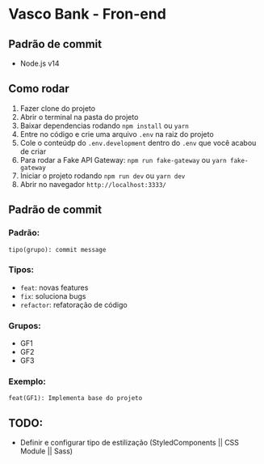 Vasco Bank - Fron-end
=====

Padrão de commit
----------------
*   Node.js v14

Como rodar
----------

1.  Fazer clone do projeto
2.  Abrir o terminal na pasta do projeto
3.  Baixar dependencias rodando `npm install` ou `yarn`
4.  Entre no código e crie uma arquivo `.env` na raiz do projeto
5.  Cole o conteúdp do `.env.development` dentro do `.env` que você acabou de criar
6.  Para rodar a Fake API Gateway: `npm run fake-gateway` ou `yarn fake-gateway`
7.  Iniciar o projeto rodando `npm run dev` ou `yarn dev`
8.  Abrir no navegador `http://localhost:3333/`

Padrão de commit
----------------

### Padrão:

`tipo(grupo): commit message`

### Tipos:

*   `feat`: novas features
*   `fix`: soluciona bugs
*   `refactor`: refatoração de código

### Grupos:

*   GF1
*   GF2
*   GF3

### Exemplo:

`feat(GF1): Implementa base do projeto`

## TODO:
*   Definir e configurar tipo de estilização (StyledComponents || CSS Module || Sass)
